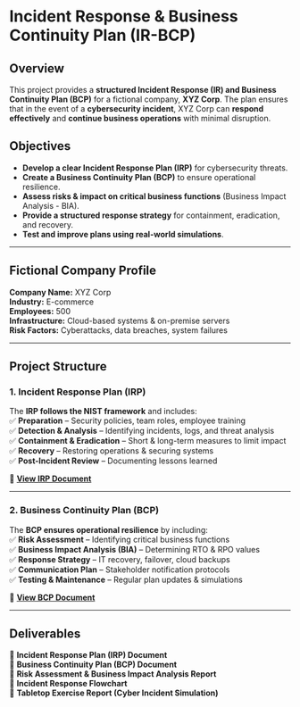 # Incident Response & Business Continuity Plan (IR-BCP)  

## Overview  
This project provides a **structured Incident Response (IR) and Business Continuity Plan (BCP)** for a fictional company, **XYZ Corp**. The plan ensures that in the event of a **cybersecurity incident**, XYZ Corp can **respond effectively** and **continue business operations** with minimal disruption.  

## Objectives  
- **Develop a clear Incident Response Plan (IRP)** for cybersecurity threats.  
- **Create a Business Continuity Plan (BCP)** to ensure operational resilience.  
- **Assess risks & impact on critical business functions** (Business Impact Analysis - BIA).  
- **Provide a structured response strategy** for containment, eradication, and recovery.  
- **Test and improve plans using real-world simulations**.  

---

## Fictional Company Profile  
**Company Name:** XYZ Corp  
**Industry:** E-commerce  
**Employees:** 500  
**Infrastructure:** Cloud-based systems & on-premise servers  
**Risk Factors:** Cyberattacks, data breaches, system failures  

---

## Project Structure  

### 1. Incident Response Plan (IRP)  
The **IRP follows the NIST framework** and includes:  
✅ **Preparation** – Security policies, team roles, employee training  
✅ **Detection & Analysis** – Identifying incidents, logs, and threat analysis  
✅ **Containment & Eradication** – Short & long-term measures to limit impact  
✅ **Recovery** – Restoring operations & securing systems  
✅ **Post-Incident Review** – Documenting lessons learned  

📄 **[View IRP Document](link-to-IRP-file)**  

---

### 2. Business Continuity Plan (BCP)  
The **BCP ensures operational resilience** by including:  
✅ **Risk Assessment** – Identifying critical business functions  
✅ **Business Impact Analysis (BIA)** – Determining RTO & RPO values  
✅ **Response Strategy** – IT recovery, failover, cloud backups  
✅ **Communication Plan** – Stakeholder notification protocols  
✅ **Testing & Maintenance** – Regular plan updates & simulations  

📄 **[View BCP Document](link-to-BCP-file)**  

---

## Deliverables  
📂 **Incident Response Plan (IRP) Document**  
📂 **Business Continuity Plan (BCP) Document**  
📂 **Risk Assessment & Business Impact Analysis Report**  
📂 **Incident Response Flowchart**  
📂 **Tabletop Exercise Report (Cyber Incident Simulation)**  
